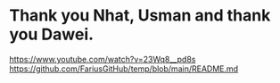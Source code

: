 # Thank you Nhat, Usman and thank you Dawei.
https://www.youtube.com/watch?v=23Wq8__pd8s </br>
https://github.com/FariusGitHub/temp/blob/main/README.md
